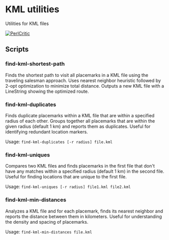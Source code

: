 # KML utilities

Utilities for KML files

[![PerlCritic](https://github.com/thomasleplus/kml-utils/workflows/PerlCritic/badge.svg)](https://github.com/thomasleplus/kml-utils/actions?query=workflow:"PerlCritic")

## Scripts

### find-kml-shortest-path

Finds the shortest path to visit all placemarks in a KML file using the traveling salesman approach. Uses nearest neighbor heuristic followed by 2-opt optimization to minimize total distance. Outputs a new KML file with a LineString showing the optimized route.

### find-kml-duplicates

Finds duplicate placemarks within a KML file that are within a specified radius of each other. Groups together all placemarks that are within the given radius (default 1 km) and reports them as duplicates. Useful for identifying redundant location markers.

Usage: `find-kml-duplicates [-r radius] file.kml`

### find-kml-uniques

Compares two KML files and finds placemarks in the first file that don't have any matches within a specified radius (default 1 km) in the second file. Useful for finding locations that are unique to the first file.

Usage: `find-kml-uniques [-r radius] file1.kml file2.kml`

### find-kml-min-distances

Analyzes a KML file and for each placemark, finds its nearest neighbor and reports the distance between them in kilometers. Useful for understanding the density and spacing of placemarks.

Usage: `find-kml-min-distances file.kml`
